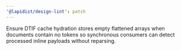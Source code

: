 ```yaml
---
'@lapidist/design-lint': patch
---
```


Ensure DTIF cache hydration stores empty flattened arrays when documents contain no tokens so synchronous consumers can detect processed inline payloads without reparsing.
